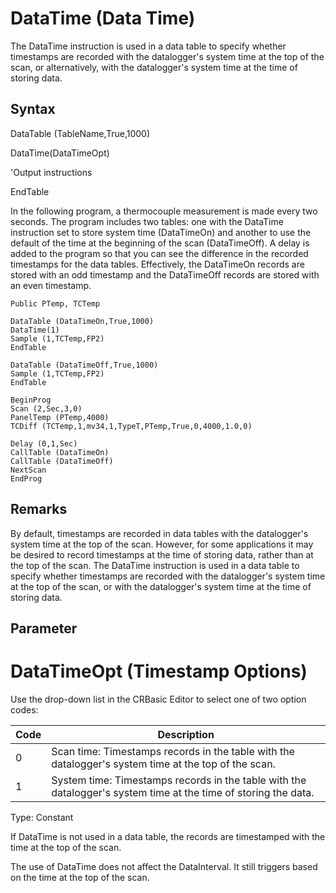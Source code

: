 # DataTime (Data Time)

The DataTime instruction is used in a data table to specify whether timestamps are recorded with the datalogger's system time at the top of the scan, or alternatively, with the datalogger's system time at the time of storing data.

## Syntax

DataTable (TableName,True,1000)

DataTime(DataTimeOpt)

'Output instructions

EndTable

In the following program, a thermocouple measurement is made every two seconds. The program includes two tables: one with the DataTime instruction set to store system time (DataTimeOn) and another to use the default of the time at the beginning of the scan (DataTimeOff). A delay is added to the program so that you can see the difference in the recorded timestamps for the data tables. Effectively, the DataTimeOn records are stored with an odd timestamp and the DataTimeOff records are stored with an even timestamp.

```
Public PTemp, TCTemp

DataTable (DataTimeOn,True,1000)
DataTime(1)
Sample (1,TCTemp,FP2)
EndTable

DataTable (DataTimeOff,True,1000)
Sample (1,TCTemp,FP2)
EndTable

BeginProg
Scan (2,Sec,3,0)
PanelTemp (PTemp,4000)
TCDiff (TCTemp,1,mv34,1,TypeT,PTemp,True,0,4000,1.0,0)

Delay (0,1,Sec)
CallTable (DataTimeOn)
CallTable (DataTimeOff)
NextScan
EndProg
```

## Remarks

By default, timestamps are recorded in data tables with the datalogger's system time at the top of the scan. However, for some applications it may be desired to record timestamps at the time of storing data, rather than at the top of the scan. The DataTime instruction is used in a data table to specify whether timestamps are recorded with the datalogger's system time at the top of the scan, or with the datalogger's system time at the time of storing data.

## Parameter

# DataTimeOpt (Timestamp Options)

Use the drop-down list in the CRBasic Editor to select one of two option codes:

| Code | Description                                                                                                     |
| ---- | --------------------------------------------------------------------------------------------------------------- |
| 0    | Scan time: Timestamps records in the table with the datalogger's system time at the top of the scan.            |
| 1    | System time: Timestamps records in the table with the datalogger's system time at the time of storing the data. |

Type: Constant

If DataTime is not used in a data table, the records are timestamped with the time at the top of the scan.

The use of DataTime does not affect the DataInterval. It still triggers based on the time at the top of the scan.
